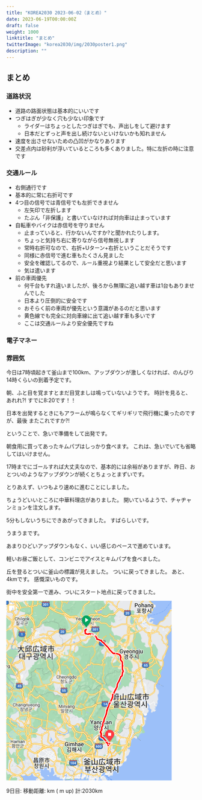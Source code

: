 ```yaml
---
title: "KOREA2030 2023-06-02（まとめ）"
date: 2023-06-19T00:00:00Z
draft: false
weight: 1000
linktitle: "まとめ"
twitterImage: "korea2030/img/2030poster1.png"
description: ""
---
```

## まとめ

### 道路状況

- 道路の路面状態は基本的にいいです
- つぎはぎが少なく穴も少ない印象です
    - ライダーはちょっとしたつぎはぎでも、声出しをして避けます
    - 日本だとずっと声を出し続けないといけないかも知れません
- 速度を出させないための凸凹がかなりあります
- 交差点内は砂利が浮いているところも多くありました。特に左折の時に注意です

### 交通ルール

- 右側通行です
- 基本的に常に右折可です
- 4つ目の信号では青信号でも左折できません
    - 左矢印で左折します
    - たぶん「非保護」と書いていなければ対向車は止まっています
- 自転車やバイクは赤信号を守りません
    - 止まっていると、行かないんですか?と聞かれたりします。
    - ちょっと気持ち右に寄りながら信号無視します
    - 常時右折可なので、右折+Uターン+右折ということだそうです
    - 同様に赤信号で進む車もたくさん見ました
    - 安全を確認してるので、ルール重視より結果として安全だと思います
    - 気は遣います
- 前の車両優先
    - 何千台もすれ違いましたが、後ろから無理に追い越す車は1台もありませんでした
    - 日本より圧倒的に安全です
    - おそらく前の車両が優先という意識があるのだと思います
    - 黄色線でも完全に対向車線に出て追い越す車も多いです
    - ここは交通ルールより安全優先ですね




### 電子マネー


### 雰囲気






今日は7時頃起きて釜山まで100km、アップダウンが激しくなければ、のんびり14時くらいの到着予定です。

朝、ふと目を覚ますとまだ目覚ましは鳴っていないようです。
時計を見ると、あれれ?!
すでに8:20です！！

日本を出発するときにもアラームが鳴らなくてギリギリで飛行機に乗ったのですが、最後
またこれですか?!

ということで、急いで準備をして出発です。

朝食用に買ってあったキムパプはしっかり食べます。
これは、急いでいても省略してはいけません。

17時までにゴールすれば大丈夫なので、基本的には余裕がありますが、昨日、おとついのようなアップダウンが続くとちょっとまずいです。

とりあえず、いつもより速めに進むことにしました。

ちょうどいいところに中華料理店がありました。
開いているようで、チャヂャンミョンを注文します。

5分もしないうちにできあがってきました。
すばらしいです。

うまうまです。



あまりひどいアップダウンもなく、いい感じのペースで進めています。

軽いお昼ご飯として、コンビニでアイスとキムパプを食べました。




丘を登るとついに釜山の標識が見えました。
ついに戻ってきました。
あと、4kmです。
感慨深いものです。

街中を安全第一で進み、ついにスタート地点に戻ってきました。















![](../img/map_day9.png)

9日目: 移動距離:  km ( m up) 計:2030km
